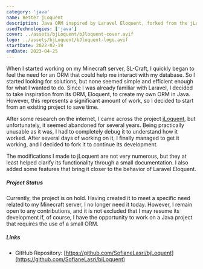 ```yaml
---
category: 'java'
name: Better jLoquent
description: Java ORM inspired by Laravel Eloquent, forked from the jLoquent project.
usedTechnologies: ['java']
cover: ../assets/bjLoquent/bJloquent-cover.avif
logo: ../assets/bjLoquent/bJloquent-logo.avif
startDate: 2022-02-19
endDate: 2023-04-25
---
```


When I started working on my Minecraft server, SL-Craft, I quickly began to feel the need for an ORM that could help me interact with my database. So I started looking for solutions, but none seemed simple and efficient enough for what I wanted to do. Since I was already familiar with Laravel, I decided to take inspiration from its ORM, Eloquent, to create my own ORM in Java. However, this represents a significant amount of work, so I decided to start from an existing project to save time.

After some research on the internet, I came across the project [jLoquent](https://github.com/thederickff/jloquent), but unfortunately, it seemed abandoned for several years. Being practically unusable as it was, I had to completely debug it to understand how it worked. After several days of working on it, I finally managed to get it working, and I decided to fork it to continue its development.

The modifications I made to jLoquent are not very numerous, but they at least helped clarify its functionality through a small documentation. I also added some features that bring it closer to the behavior of Laravel Eloquent.

##### Project Status

Currently, the project is on hold. Having created it to meet a specific need related to my Minecraft server, I no longer need it today. However, I remain open to any contributions, and it is not excluded that I may resume its development if, of course, I have the opportunity to work on a Java project that requires the use of a small ORM.

##### Links

- GitHub Repository: [https://github.com/SofianeLasri/bjLoquent](https://github.com/SofianeLasri/bjLoquent)